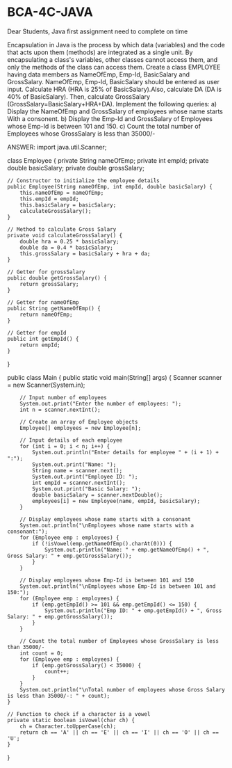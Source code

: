 # BCA-4C-JAVA
Dear Students, Java first assignment need to complete on time

Encapsulation in Java is the process by which data (variables) and the code that acts upon them (methods) are integrated as a single unit. By encapsulating a class's variables, other classes cannot access them, and only the methods of the class can access them. 
Create a class EMPLOYEE having data members as NameOfEmp, Emp-Id, BasicSalary and GrossSalary. NameOfEmp, Emp-Id, BasicSalary should be entered as user input. Calculate HRA (HRA is 25% of BasicSalary).Also, calculate DA (DA is 40% of BasicSalary). Then, calculate GrossSalary (GrossSalary=BasicSalary+HRA+DA). 
Implement the following queries: 
a) Display the NameOfEmp and GrossSalary of employees whose name starts With a consonent.
b) Display the Emp-Id and GrossSalary of Employees whose Emp-Id is between 101 and 150.
c) Count the total number of Employees whose GrossSalary is less than 35000/-

ANSWER:
import java.util.Scanner;

class Employee {
    private String nameOfEmp;
    private int empId;
    private double basicSalary;
    private double grossSalary;

    // Constructor to initialize the employee details
    public Employee(String nameOfEmp, int empId, double basicSalary) {
        this.nameOfEmp = nameOfEmp;
        this.empId = empId;
        this.basicSalary = basicSalary;
        calculateGrossSalary();
    }

    // Method to calculate Gross Salary
    private void calculateGrossSalary() {
        double hra = 0.25 * basicSalary;
        double da = 0.4 * basicSalary;
        this.grossSalary = basicSalary + hra + da;
    }

    // Getter for grossSalary
    public double getGrossSalary() {
        return grossSalary;
    }

    // Getter for nameOfEmp
    public String getNameOfEmp() {
        return nameOfEmp;
    }

    // Getter for empId
    public int getEmpId() {
        return empId;
    }
}

public class Main {
    public static void main(String[] args) {
        Scanner scanner = new Scanner(System.in);

        // Input number of employees
        System.out.print("Enter the number of employees: ");
        int n = scanner.nextInt();

        // Create an array of Employee objects
        Employee[] employees = new Employee[n];

        // Input details of each employee
        for (int i = 0; i < n; i++) {
            System.out.println("Enter details for employee " + (i + 1) + ":");
            System.out.print("Name: ");
            String name = scanner.next();
            System.out.print("Employee ID: ");
            int empId = scanner.nextInt();
            System.out.print("Basic Salary: ");
            double basicSalary = scanner.nextDouble();
            employees[i] = new Employee(name, empId, basicSalary);
        }

        // Display employees whose name starts with a consonant
        System.out.println("\nEmployees whose name starts with a consonant:");
        for (Employee emp : employees) {
            if (!isVowel(emp.getNameOfEmp().charAt(0))) {
                System.out.println("Name: " + emp.getNameOfEmp() + ", Gross Salary: " + emp.getGrossSalary());
            }
        }

        // Display employees whose Emp-Id is between 101 and 150
        System.out.println("\nEmployees whose Emp-Id is between 101 and 150:");
        for (Employee emp : employees) {
            if (emp.getEmpId() >= 101 && emp.getEmpId() <= 150) {
                System.out.println("Emp ID: " + emp.getEmpId() + ", Gross Salary: " + emp.getGrossSalary());
            }
        }

        // Count the total number of Employees whose GrossSalary is less than 35000/-
        int count = 0;
        for (Employee emp : employees) {
            if (emp.getGrossSalary() < 35000) {
                count++;
            }
        }
        System.out.println("\nTotal number of employees whose Gross Salary is less than 35000/-: " + count);
    }

    // Function to check if a character is a vowel
    private static boolean isVowel(char ch) {
        ch = Character.toUpperCase(ch);
        return ch == 'A' || ch == 'E' || ch == 'I' || ch == 'O' || ch == 'U';
    }
}
